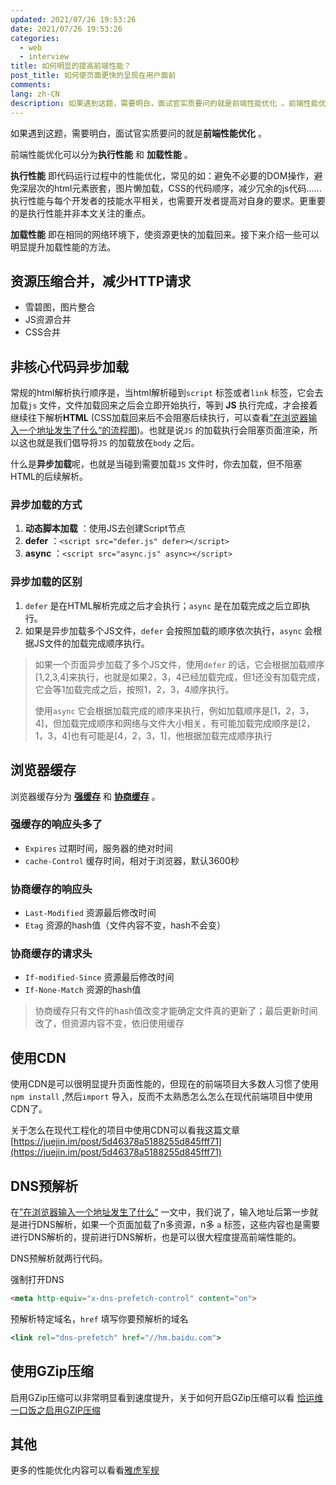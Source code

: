 ```yaml
---
updated: 2021/07/26 19:53:26
date: 2021/07/26 19:53:26
categories: 
  - web
  - interview
title: 如何明显的提高前端性能？
post_title: 如何使页面更快的呈现在用户面前
comments: 
lang: zh-CN
description: 如果遇到这题，需要明白，面试官实质要问的就是前端性能优化 。前端性能优化可以分为执行性能 和 加载性能 。执行性能 即代码运行过程中的性能优化，常见的如：避免不必要的DOM操作，避免深层次的html元素嵌套，图片懒加载，CSS的代码顺序，减少冗余的js代码......执行性能与每个开发者的技能水平相关，也需要开发者提高对自身的要求。更重要的是执行性能并非本文关注的重点。
---
```


如果遇到这题，需要明白，面试官实质要问的就是**前端性能优化** 。

前端性能优化可以分为**执行性能** 和 **加载性能** 。

**执行性能** 即代码运行过程中的性能优化，常见的如：避免不必要的DOM操作，避免深层次的html元素嵌套，图片懒加载，CSS的代码顺序，减少冗余的js代码......执行性能与每个开发者的技能水平相关，也需要开发者提高对自身的要求。更重要的是执行性能并非本文关注的重点。

**加载性能** 即在相同的网络环境下，使资源更快的加载回来。接下来介绍一些可以明显提升加载性能的方法。

## 资源压缩合并，减少HTTP请求

- 雪碧图，图片整合
- JS资源合并
- CSS合并

## 非核心代码异步加载

常规的html解析执行顺序是，当html解析碰到`script` 标签或者`link` 标签，它会去加载`js` 文件，文件加载回来之后会立即开始执行，等到 **JS** 执行完成，才会接着继续往下解析**HTML** (CSS加载回来后不会阻塞后续执行，可以查看[”在浏览器输入一个地址发生了什么“的流程图](./在浏览器输入一个地址发生了什么))。也就是说`JS` 的加载执行会阻塞页面渲染，所以这也就是我们倡导将`JS` 的加载放在`body` 之后。

什么是**异步加载**呢，也就是当碰到需要加载`JS` 文件时，你去加载，但不阻塞HTML的后续解析。

### 异步加载的方式

1. **动态脚本加载** ：使用JS去创建Script节点
2. **defer** ：`<script src="defer.js" defer></script>`
3. **async** ：`<script src="async.js" async></script>`

### 异步加载的区别

1. `defer` 是在HTML解析完成之后才会执行；`async` 是在加载完成之后立即执行。
2. 如果是异步加载多个JS文件，`defer` 会按照加载的顺序依次执行，`async` 会根据JS文件的加载完成顺序执行。

> 如果一个页面异步加载了多个JS文件，使用`defer` 的话，它会根据加载顺序[1,2,3,4]来执行，也就是如果2，3，4已经加载完成，但1还没有加载完成，它会等1加载完成之后，按照1，2，3，4顺序执行。
>
> 使用`async` 它会根据加载完成的顺序来执行，例如加载顺序是[1，2，3，4]，但加载完成顺序和网络与文件大小相关，有可能加载完成顺序是[2，1，3，4]也有可能是[4，2，3，1]，他根据加载完成顺序执行

## 浏览器缓存

浏览器缓存分为 **[强缓存](./恰运维一口饭.html#协商缓存)** 和 **[协商缓存](恰运维一口饭.html#协商缓存)** 。

### 强缓存的响应头多了

- `Expires` 过期时间，服务器的绝对时间
- `cache-Control` 缓存时间，相对于浏览器，默认3600秒

### 协商缓存的响应头

- `Last-Modified` 资源最后修改时间
- `Etag` 资源的hash值（文件内容不变，hash不会变）

### 协商缓存的请求头

- `If-modified-Since` 资源最后修改时间
- `If-None-Match` 资源的hash值

> 协商缓存只有文件的hash值改变才能确定文件真的更新了；最后更新时间改了，但资源内容不变，依旧使用缓存

## 使用CDN

使用CDN是可以很明显提升页面性能的，但现在的前端项目大多数人习惯了使用`npm install` ,然后`import` 导入，反而不太熟悉怎么怎么在现代前端项目中使用CDN了。

关于怎么在现代工程化的项目中使用CDN可以看我这篇文章[https://juejin.im/post/5d46378a5188255d845fff71](https://juejin.im/post/5d46378a5188255d845fff71)

## DNS预解析

在[”在浏览器输入一个地址发生了什么“](./在浏览器输入一个地址发生了什么) 一文中，我们说了，输入地址后第一步就是进行DNS解析，如果一个页面加载了n多资源，n多 `a` 标签，这些内容也是需要进行DNS解析的，提前进行DNS解析，也是可以很大程度提高前端性能的。

DNS预解析就两行代码。

强制打开DNS

```html
<meta http-equiv="x-dns-prefetch-control" content="on">
```

预解析特定域名，`href` 填写你要预解析的域名

```jsx
<link rel="dns-prefetch" href="//hm.baidu.com">
```

## 使用GZip压缩

启用GZip压缩可以非常明显看到速度提升，关于如何开启GZip压缩可以看 [恰运维一口饭之启用GZIP压缩](./恰运维一口饭#启用GZIP压缩)

## 其他

更多的性能优化内容可以看看[雅虎军规](https://www.jianshu.com/p/4cbcd202a591)